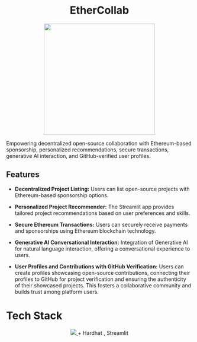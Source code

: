 <div align='center'>
  <h1>EtherCollab</h1>
  <img src = "https://github.com/kapooraryan/All-In-Hackathon/assets/69362333/f12fc0bc-5731-4163-bbc0-9e4215d236ba" width="300px">
</div>

Empowering decentralized open-source collaboration with Ethereum-based sponsorship, personalized recommendations, secure transactions, generative AI interaction, and GitHub-verified user profiles.

## Features
- **Decentralized Project Listing:** Users can list open-source projects with Ethereum-based sponsorship options.

- **Personalized Project Recommender:** The Streamlit app provides tailored project recommendations based on user preferences and skills.

- **Secure Ethereum Transactions:** Users can securely receive payments and sponsorships using Ethereum blockchain technology.

- **Generative AI Conversational Interaction:** Integration of Generative AI for natural language interaction, offering a conversational experience to users.

- **User Profiles and Contributions with GitHub Verification:** Users can create profiles showcasing open-source contributions, connecting their profiles to GitHub for project verification and ensuring the authenticity of their showcased projects. This fosters a collaborative community and builds trust among platform users.

<h1>Tech Stack</h1>
<p align="center">
  <a href="https://skillicons.dev">
    <img src="https://skillicons.dev/icons?i=nextjs,tailwind,git,github,solidity,py" />
  </a>
  + Hardhat , Streamlit
</p>
